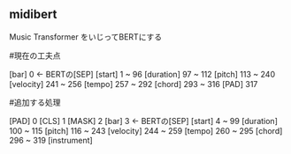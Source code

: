 ## midibert

Music Transformer をいじってBERTにする

#現在の工夫点

[bar] 0 ← BERTの[SEP]
[start] 1 ~ 96
[duration] 97 ~ 112
[pitch] 113 ~ 240
[velocity] 241 ~ 256
[tempo] 257 ~ 292
[chord] 293 ~ 316
[PAD] 317 

#追加する処理

[PAD] 0
[CLS] 1
[MASK] 2
[bar] 3 ← BERTの[SEP]
[start] 4 ~ 99
[duration] 100 ~ 115
[pitch] 116 ~ 243
[velocity] 244 ~ 259
[tempo] 260 ~ 295
[chord] 296 ~ 319
[instrument] 
